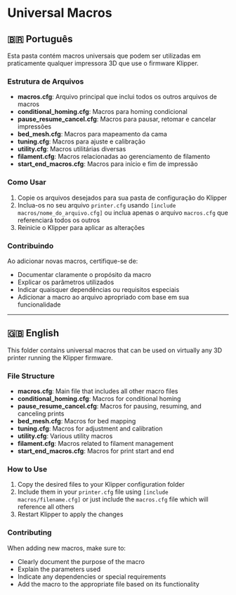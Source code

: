 # Universal Macros

## 🇧🇷 Português

Esta pasta contém macros universais que podem ser utilizadas em praticamente qualquer impressora 3D que use o firmware Klipper.

### Estrutura de Arquivos

- **macros.cfg**: Arquivo principal que inclui todos os outros arquivos de macros
- **conditional_homing.cfg**: Macros para homing condicional
- **pause_resume_cancel.cfg**: Macros para pausar, retomar e cancelar impressões
- **bed_mesh.cfg**: Macros para mapeamento da cama
- **tuning.cfg**: Macros para ajuste e calibração
- **utility.cfg**: Macros utilitárias diversas
- **filament.cfg**: Macros relacionadas ao gerenciamento de filamento
- **start_end_macros.cfg**: Macros para início e fim de impressão

### Como Usar

1. Copie os arquivos desejados para sua pasta de configuração do Klipper
2. Inclua-os no seu arquivo `printer.cfg` usando `[include macros/nome_do_arquivo.cfg]` ou inclua apenas o arquivo `macros.cfg` que referenciará todos os outros
3. Reinicie o Klipper para aplicar as alterações

### Contribuindo

Ao adicionar novas macros, certifique-se de:
- Documentar claramente o propósito da macro
- Explicar os parâmetros utilizados
- Indicar quaisquer dependências ou requisitos especiais
- Adicionar a macro ao arquivo apropriado com base em sua funcionalidade

---

## 🇬🇧 English

This folder contains universal macros that can be used on virtually any 3D printer running the Klipper firmware.

### File Structure

- **macros.cfg**: Main file that includes all other macro files
- **conditional_homing.cfg**: Macros for conditional homing
- **pause_resume_cancel.cfg**: Macros for pausing, resuming, and canceling prints
- **bed_mesh.cfg**: Macros for bed mapping
- **tuning.cfg**: Macros for adjustment and calibration
- **utility.cfg**: Various utility macros
- **filament.cfg**: Macros related to filament management
- **start_end_macros.cfg**: Macros for print start and end

### How to Use

1. Copy the desired files to your Klipper configuration folder
2. Include them in your `printer.cfg` file using `[include macros/filename.cfg]` or just include the `macros.cfg` file which will reference all others
3. Restart Klipper to apply the changes

### Contributing

When adding new macros, make sure to:
- Clearly document the purpose of the macro
- Explain the parameters used
- Indicate any dependencies or special requirements
- Add the macro to the appropriate file based on its functionality
